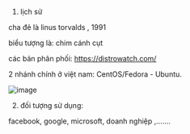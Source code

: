 1. lịch sử

cha đẻ là linus torvalds , 1991

biểu tượng là: chim cánh cụt

các bản phân phối: https://distrowatch.com/

2 nhánh chính ở việt nam: CentOS/Fedora - Ubuntu.

![image](https://user-images.githubusercontent.com/95491130/181140814-ee37efb0-47df-453f-aeff-922e6f506bfc.png)

2. đối tượng sử dụng:

facebook, google, microsoft, doanh nghiệp ,.......


